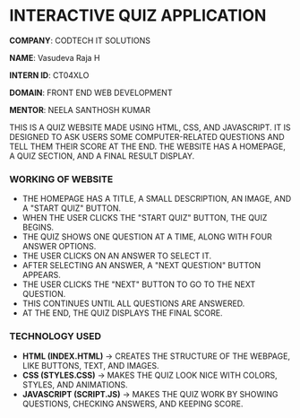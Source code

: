 # INTERACTIVE QUIZ APPLICATION

**COMPANY**: CODTECH IT SOLUTIONS

**NAME**: Vasudeva Raja H

**INTERN ID**: CT04XLO

**DOMAIN**: FRONT END WEB DEVELOPMENT

**MENTOR**: NEELA SANTHOSH KUMAR

THIS IS A QUIZ WEBSITE MADE USING HTML, CSS, AND JAVASCRIPT. IT IS DESIGNED TO ASK USERS SOME COMPUTER-RELATED QUESTIONS AND TELL THEM THEIR SCORE AT THE END. THE WEBSITE HAS A HOMEPAGE, A QUIZ SECTION, AND A FINAL RESULT DISPLAY.  

### **WORKING OF WEBSITE**  
- THE HOMEPAGE HAS A TITLE, A SMALL DESCRIPTION, AN IMAGE, AND A "START QUIZ" BUTTON.  
- WHEN THE USER CLICKS THE "START QUIZ" BUTTON, THE QUIZ BEGINS.  
- THE QUIZ SHOWS ONE QUESTION AT A TIME, ALONG WITH FOUR ANSWER OPTIONS.  
- THE USER CLICKS ON AN ANSWER TO SELECT IT.  
- AFTER SELECTING AN ANSWER, A "NEXT QUESTION" BUTTON APPEARS.  
- THE USER CLICKS THE "NEXT" BUTTON TO GO TO THE NEXT QUESTION.  
- THIS CONTINUES UNTIL ALL QUESTIONS ARE ANSWERED.  
- AT THE END, THE QUIZ DISPLAYS THE FINAL SCORE.  

### **TECHNOLOGY USED**  
- **HTML (INDEX.HTML)** → CREATES THE STRUCTURE OF THE WEBPAGE, LIKE BUTTONS, TEXT, AND IMAGES.  
- **CSS (STYLES.CSS)** → MAKES THE QUIZ LOOK NICE WITH COLORS, STYLES, AND ANIMATIONS.  
- **JAVASCRIPT (SCRIPT.JS)** → MAKES THE QUIZ WORK BY SHOWING QUESTIONS, CHECKING ANSWERS, AND KEEPING SCORE.
